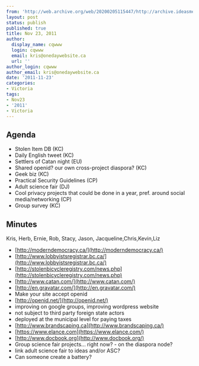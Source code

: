 ```yaml
---
from: 'http://web.archive.org/web/20200205115447/http://archive.ideasmeetings.org/wiki/Nov23,2011'
layout: post
status: publish
published: true
title: Nov 23, 2011
author:
  display_name: cqwww
  login: cqwww
  email: kris@onedaywebsite.ca
  url: ''
author_login: cqwww
author_email: kris@onedaywebsite.ca
date: '2011-11-23'
categories:
- Victoria
tags:
- Nov23
- '2011'
- Victoria
---
```


## Agenda

* Stolen Item DB (KC)
* Daily English tweet (KC)
* Settlers of Catan night (EU)
* Shared openid? our own cross-project diaspora? (KC)
* Geek biz (KC)
* Practical Security Guidelines (CP)
* Adult science fair (DJ)
* Cool privacy projects that could be done in a year, pref. around social media/networking (CP)
* Group survey (KC)

## Minutes

Kris, Herb, Ernie, Rob, Stacy, Jason, Jacqueline,Chris,Kevin,Liz

* [http://moderndemocracy.ca/](http://moderndemocracy.ca/)
* [http://www.lobbyistsregistrar.bc.ca/](http://www.lobbyistsregistrar.bc.ca/)
* [http://stolenbicycleregistry.com/news.php](http://stolenbicycleregistry.com/news.php)
* [http://www.catan.com/](http://www.catan.com/)
* [http://en.gravatar.com/](http://en.gravatar.com/)
* Make your site accept openid
* [http://openid.net/](http://openid.net/)
* improving on google groups, improving wordpress website
* not subject to third party foreign state actors
* deployed at the municipal level for paying taxes
* [http://www.brandscaping.ca](http://www.brandscaping.ca/)
* [https://www.elance.com](https://www.elance.com/)
* [http://www.docbook.org](http://www.docbook.org/)
* Group science fair projects... right now? - on the diaspora node?
* link adult science fair to ideas and/or ASC?
* Can someone create a battery?
